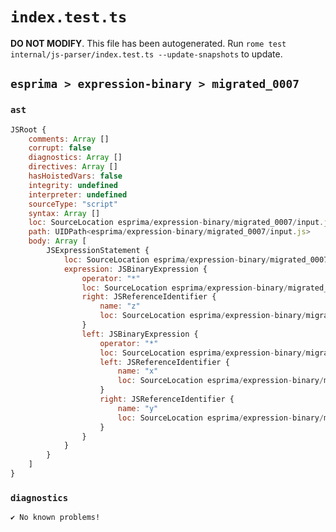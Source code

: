 # `index.test.ts`

**DO NOT MODIFY**. This file has been autogenerated. Run `rome test internal/js-parser/index.test.ts --update-snapshots` to update.

## `esprima > expression-binary > migrated_0007`

### `ast`

```javascript
JSRoot {
	comments: Array []
	corrupt: false
	diagnostics: Array []
	directives: Array []
	hasHoistedVars: false
	integrity: undefined
	interpreter: undefined
	sourceType: "script"
	syntax: Array []
	loc: SourceLocation esprima/expression-binary/migrated_0007/input.js 1:0-2:0
	path: UIDPath<esprima/expression-binary/migrated_0007/input.js>
	body: Array [
		JSExpressionStatement {
			loc: SourceLocation esprima/expression-binary/migrated_0007/input.js 1:0-1:9
			expression: JSBinaryExpression {
				operator: "*"
				loc: SourceLocation esprima/expression-binary/migrated_0007/input.js 1:0-1:9
				right: JSReferenceIdentifier {
					name: "z"
					loc: SourceLocation esprima/expression-binary/migrated_0007/input.js 1:8-1:9 (z)
				}
				left: JSBinaryExpression {
					operator: "*"
					loc: SourceLocation esprima/expression-binary/migrated_0007/input.js 1:0-1:5
					left: JSReferenceIdentifier {
						name: "x"
						loc: SourceLocation esprima/expression-binary/migrated_0007/input.js 1:0-1:1 (x)
					}
					right: JSReferenceIdentifier {
						name: "y"
						loc: SourceLocation esprima/expression-binary/migrated_0007/input.js 1:4-1:5 (y)
					}
				}
			}
		}
	]
}
```

### `diagnostics`

```
✔ No known problems!

```
